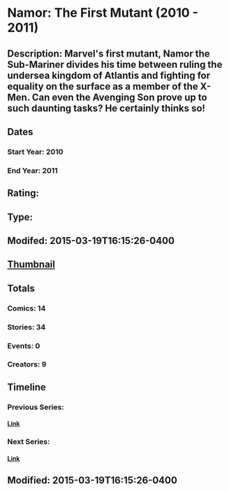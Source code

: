 # Namor: The First Mutant (2010 - 2011)
## Description: Marvel's first mutant, Namor the Sub-Mariner divides his time between ruling the undersea kingdom of Atlantis and fighting for equality on the surface as a member of the X-Men. Can even the Avenging Son prove up to such daunting tasks? He certainly thinks so!
## Dates
### Start Year: 2010
### End Year: 2011
## Rating: 
## Type: 
## Modifed: 2015-03-19T16:15:26-0400
## [Thumbnail](http://i.annihil.us/u/prod/marvel/i/mg/6/10/550b2c4593f0d.jpg)
## Totals
### Comics: 14
### Stories: 34
### Events: 0
### Creators: 9
## Timeline
### Previous Series: 
#### [Link]()
### Next Series: 
#### [Link]()
## Modified: 2015-03-19T16:15:26-0400